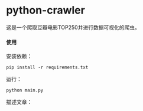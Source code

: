 # python-crawler
这是一个爬取豆瓣电影TOP250并进行数据可视化的爬虫。

#### 使用

安装依赖：

```
pip install -r requirements.txt
```

运行：

```
python main.py
```

描述文章：[]()
